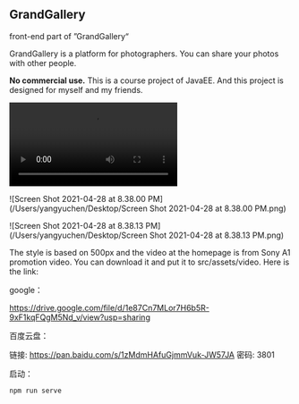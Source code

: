 ## GrandGallery



front-end part of ”GrandGallery“



GrandGallery is a platform for photographers. You can share your photos with other people. 

**No commercial use.** This is a course project of JavaEE. And this project is designed for myself and my friends.



<video src="/Users/yangyuchen/Desktop/Screen Recording 2021-04-28 at 8.35.14 PM.mov"></video>

![Screen Shot 2021-04-28 at 8.38.00 PM](/Users/yangyuchen/Desktop/Screen Shot 2021-04-28 at 8.38.00 PM.png)

![Screen Shot 2021-04-28 at 8.38.13 PM](/Users/yangyuchen/Desktop/Screen Shot 2021-04-28 at 8.38.13 PM.png)

The style is based on 500px and the video at the homepage is from Sony A1 promotion video. You can download it and put it to src/assets/video. Here is the link:



google：

https://drive.google.com/file/d/1e87Cn7MLor7H6b5R-9xF1kqFQgM5Nd_v/view?usp=sharing

百度云盘：

链接: https://pan.baidu.com/s/1zMdmHAfuGjmmVuk-JW57JA  密码: 3801



启动：

```
npm run serve
```

